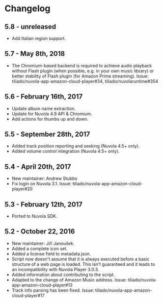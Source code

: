 Changelog
=========

5.8 - unreleased
----------------

  * Add Italian region support.

5.7 - May 8th, 2018
-------------------

  * The Chromium-based backend is required to achieve audio playback without Flash plugin
    (when possible, e.g. in your own music library) or better stability of Flash plugin (for Amazon Prime streaming).
    Issue: tiliado/nuvola-app-amazon-cloud-player#34, tiliado/nuvolaruntime#354

5.6 - February 16th, 2017
-------------------------

  * Update album name extraction.
  * Update for Nuvola 4.9 API & Chromium.
  * Add actions for thumbs up and down.

5.5 - September 28th, 2017
-----------------------

  * Added track position reporting and seeking (Nuvola 4.5+ only).
  * Added volume control integration (Nuvola 4.5+ only).

5.4 - April 20th, 2017
----------------------

  * New maintainer: Andrew Stubbs
  * Fix login on Nuvola 3.1. Issue: tiliado/nuvola-app-amazon-cloud-player#20

5.3 - February 12th, 2017
-------------------------

  * Ported to Nuvola SDK.

5.2 - October 22, 2016
----------------------

  * New maintainer: Jiří Janoušek.
  * Added a complete icon set.
  * Added a license field to metadata.json.
  * Script now doesn't assume that it is always executed before a basic structure of a web page is
    loaded. This isn't guaranteed and it leads to an incompatibility with Nuvola Player 3.0.3.
  * Added information about contributing to the script.
  * Adapted to the change of Amazon Music address. Issue: tiliado/nuvola-app-amazon-cloud-player#13
  * Track info parsing has been fixed. Issue: tiliado/nuvola-app-amazon-cloud-player#17
